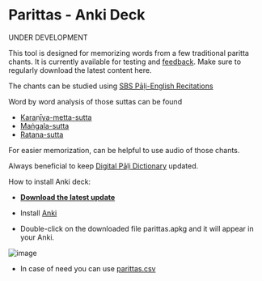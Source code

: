 # Parittas - Anki Deck

UNDER DEVELOPMENT

This tool is designed for memorizing words from a few traditional paritta chants. It is currently available for testing and [feedback](https://docs.google.com/forms/d/e/1FAIpQLScNC5v2gQbBCM3giXfYIib9zrp-WMzwJuf_iVXEMX2re4BFFw/viewform?usp=pp_url&entry.1433863141=SBS-study-tools). Make sure to regularly download the latest content here.

The chants can be studied using [SBS Pāḷi-English Recitations](https://sasanarakkha.org/2019/09/08/sbs-pali-english-recitations/)

Word by word analysis of those suttas can be found 

- [Karaṇīya-metta-sutta](https://docs.google.com/document/d/1iLTSvK02-i-V2EfiMOXs_z8X-Tf2as06dVe2AuYBREo/)
- [Maṅgala-sutta](https://docs.google.com/document/d/1U96ujGucaUwKziqm0FNCg4u2e55oGH2ZGMP1IEsuZoQ/)
- [Ratana-sutta](https://docs.google.com/document/d/1GE9J6Ws1ezWHxGQ5hJeFabPIoHONt7Gzrt86UNYNR4s/)

For easier memorization, can be helpful to use audio of those chants.

Always beneficial to keep [Digital Pāḷi Dictionary](https://digitalpalidictionary.github.io/) updated.

How to install Anki deck:

- **[Download the latest update](https://github.com/sasanarakkha/study-tools/releases/latest/download/parittas.apkg)**

- Install [Anki](https://apps.ankiweb.net/)

- Double-click on the downloaded file parittas.apkg and it will appear in your Anki.

![image](https://github.com/sasanarakkha/study-tools/assets/39419221/0a69cd5b-54f5-4832-9b09-29b332c24758)

- In case of need you can use [parittas.csv](https://github.com/sasanarakkha/study-tools/releases/latest/download/parittas.csv)
